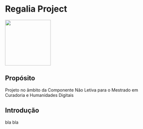 # Regalia Project
<img src="https://upload.wikimedia.org/wikipedia/commons/7/74/Afonso_I_Henriques.jpg" width="150" />

## Propósito
Projeto no âmbito da Componente Não Letiva para o Mestrado em Curadoria e Humanidades Digitais

## Introdução
bla bla
